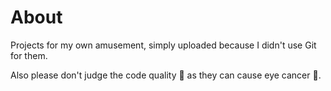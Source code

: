 # About
Projects for my own amusement, simply uploaded because I didn't use Git for them.

Also please don't judge the code quality 🙏 as they can cause eye cancer 👀.
